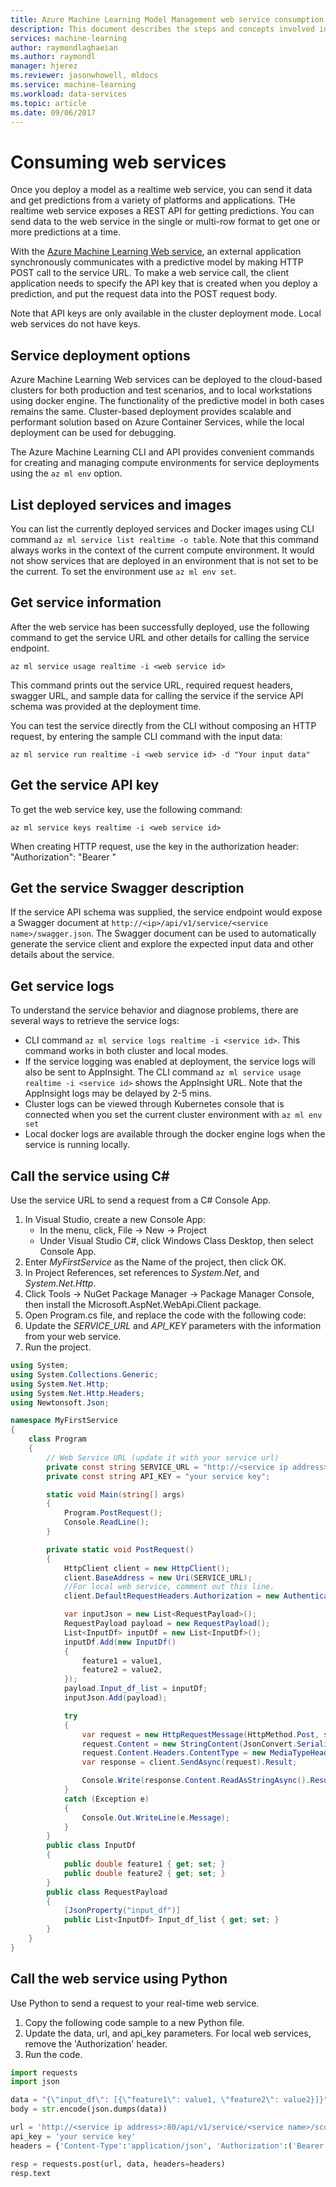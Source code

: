 ```yaml
---
title: Azure Machine Learning Model Management web service consumption | Microsoft Docs
description: This document describes the steps and concepts involved in consuming web services deployed using model management in Azure Machine Learning.
services: machine-learning
author: raymondlaghaeian
ms.author: raymondl
manager: hjerez
ms.reviewer: jasonwhowell, mldocs
ms.service: machine-learning
ms.workload: data-services
ms.topic: article
ms.date: 09/06/2017
---
```

# Consuming web services
Once you deploy a model as a realtime web service, you can send it data and get predictions from a variety of platforms and applications. THe realtime web service exposes a REST API for getting predictions. You can send data to the web service in the single or multi-row format to get one or more predictions at a time.

With the [Azure Machine Learning Web service](model-management-service-deploy.md), an external application synchronously communicates with a predictive model by making HTTP POST call to the service URL. To make a web service call, the client application needs to specify the API key that is created when you deploy a prediction, and put the request data into the POST request body.

Note that API keys are only available in the cluster deployment mode. Local web services do not have keys.

## Service deployment options
Azure Machine Learning Web services can be deployed to the cloud-based clusters for both production and test scenarios, and to local workstations using docker engine. The functionality of the predictive model in both cases remains the same. Cluster-based deployment provides scalable and performant solution based on Azure Container Services, while the local deployment can be used for debugging. 

The Azure Machine Learning CLI and API provides convenient commands for creating and managing compute environments for service deployments using the ```az ml env``` option. 

## List deployed services and images
You can list the currently deployed services and Docker images using CLI command ```az ml service list realtime -o table```. Note that this command always works in the context of the current compute environment. It would not show services that are deployed in an environment that is not set to be the current. To set the environment use ```az ml env set```. 

## Get service information
After the web service has been successfully deployed, use the following command to get the service URL and other details for calling the service endpoint. 

```
az ml service usage realtime -i <web service id>
```

This command prints out the service URL, required request headers, swagger URL, and sample data for calling the service if the service API schema was provided at the deployment time.

You can test the service directly from the CLI without composing an HTTP request, by entering the sample CLI command with the input data:

```
az ml service run realtime -i <web service id> -d "Your input data"
```

## Get the service API key
To get the web service key, use the following command:

```
az ml service keys realtime -i <web service id>
```
When creating HTTP request, use the key in the authorization header: "Authorization": "Bearer <key>"

## Get the service Swagger description
If the service API schema was supplied, the service endpoint would expose a Swagger document at ```http://<ip>/api/v1/service/<service name>/swagger.json```. The Swagger document can be used to automatically generate the service client and explore the expected input data and other details about the service.

## Get service logs
To understand the service behavior and diagnose problems, there are several ways to retrieve the service logs:
- CLI command ```az ml service logs realtime -i <service id>```. This command works in both cluster and local modes.
- If the service logging was enabled at deployment, the service logs will also be sent to AppInsight. The CLI command ```az ml service usage realtime -i <service id>``` shows the AppInsight URL. Note that the AppInsight logs may be delayed by 2-5 mins.
- Cluster logs can be viewed through Kubernetes console that is connected when you set the current cluster environment with ```az ml env set```
- Local docker logs are available through the docker engine logs when the service is running locally.

## Call the service using C#
Use the service URL to send a request from a C# Console App. 

1. In Visual Studio, create a new Console App: 
    * In the menu, click, File -> New -> Project
    * Under Visual Studio C#, click Windows Class Desktop, then select Console App.
2. Enter _MyFirstService_ as the Name of the project, then click OK.
3. In Project References, set references to _System.Net_, and _System.Net.Http_.
4. Click Tools -> NuGet Package Manager -> Package Manager Console, then install the Microsoft.AspNet.WebApi.Client package.
5. Open Program.cs file, and replace the code with the following code:
6. Update the _SERVICE_URL_ and _API_KEY_ parameters with the information from your web service.
7. Run the project.

```csharp
using System;
using System.Collections.Generic;
using System.Net.Http;
using System.Net.Http.Headers;
using Newtonsoft.Json;

namespace MyFirstService
{
    class Program
    {
        // Web Service URL (update it with your service url)
        private const string SERVICE_URL = "http://<service ip address>:80/api/v1/service/<service name>/score";
        private const string API_KEY = "your service key";

        static void Main(string[] args)
        {
            Program.PostRequest();
            Console.ReadLine();
        }

        private static void PostRequest()
        {
            HttpClient client = new HttpClient();
            client.BaseAddress = new Uri(SERVICE_URL);
            //For local web service, comment out this line.
            client.DefaultRequestHeaders.Authorization = new AuthenticationHeaderValue("Bearer", API_KEY);

            var inputJson = new List<RequestPayload>();
            RequestPayload payload = new RequestPayload();
            List<InputDf> inputDf = new List<InputDf>();
            inputDf.Add(new InputDf()
            {
                feature1 = value1,
                feature2 = value2,
            });
            payload.Input_df_list = inputDf;
            inputJson.Add(payload);

            try
            {
                var request = new HttpRequestMessage(HttpMethod.Post, string.Empty);
                request.Content = new StringContent(JsonConvert.SerializeObject(payload));
                request.Content.Headers.ContentType = new MediaTypeHeaderValue("application/json");
                var response = client.SendAsync(request).Result;

                Console.Write(response.Content.ReadAsStringAsync().Result);
            }
            catch (Exception e)
            {
                Console.Out.WriteLine(e.Message);
            }
        }
        public class InputDf
        {
            public double feature1 { get; set; }
            public double feature2 { get; set; }
        }
        public class RequestPayload
        {
            [JsonProperty("input_df")]
            public List<InputDf> Input_df_list { get; set; }
        }
    }
}
```

## Call the web service using Python
Use Python to send a request to your real-time web service. 

1. Copy the following code sample to a new Python file.
2. Update the data, url, and api_key parameters. For local web services, remove the 'Authorization' header.
3. Run the code. 

```python
import requests
import json

data = "{\"input_df\": [{\"feature1\": value1, \"feature2\": value2}]}"
body = str.encode(json.dumps(data))

url = 'http://<service ip address>:80/api/v1/service/<service name>/score'
api_key = 'your service key' 
headers = {'Content-Type':'application/json', 'Authorization':('Bearer '+ api_key)}

resp = requests.post(url, data, headers=headers)
resp.text
```
